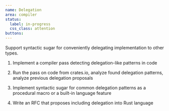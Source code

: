 ```yaml
---
name: Delegation
area: compiler
status: 
  label: in-progress
  css_class: attention
buttons:
---
```

Support syntactic sugar for conveniently delegating implementation to other types.

1. Implement a compiler pass detecting delegation-like patterns in code

2. Run the pass on code from crates.io, analyze found delegation patterns, analyze previous delegation proposals

3. Implement syntactic sugar for common delegation patterns as a procedural macro or a built-in language feature

4. Write an RFC that proposes including delegation into Rust language
